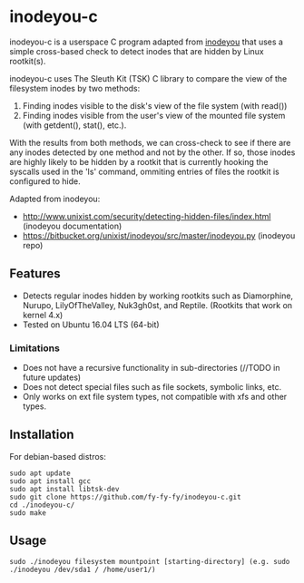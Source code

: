 # inodeyou-c
inodeyou-c is a userspace C program adapted from [inodeyou](https://bitbucket.org/unixist/inodeyou/src/master/inodeyou.py) that uses a simple cross-based check to detect inodes that are hidden by Linux rootkit(s). 

inodeyou-c uses The Sleuth Kit (TSK) C library to compare the view of the filesystem inodes by two methods:
1) Finding inodes visible to the disk's view of the file system (with read()) 
2) Finding inodes visible from the user's view of the mounted file system (with getdent(), stat(), etc.).

With the results from both methods, we can cross-check to see if there are any inodes detected by one method and not by the other. If so, those inodes are highly likely to be hidden by a rootkit that is currently hooking the syscalls used in the 'ls' command, ommiting entries of files the rootkit is configured to hide. 

Adapted from inodeyou:
- http://www.unixist.com/security/detecting-hidden-files/index.html (inodeyou documentation)
- https://bitbucket.org/unixist/inodeyou/src/master/inodeyou.py (inodeyou repo)

## Features
- Detects regular inodes hidden by working rootkits such as Diamorphine, Nurupo, LilyOfTheValley, Nuk3gh0st, and Reptile. (Rootkits that work on kernel 4.x)
- Tested on Ubuntu 16.04 LTS (64-bit)

### Limitations
- Does not have a recursive functionality in sub-directories (//TODO in future updates)
- Does not detect special files such as file sockets, symbolic links, etc. 
- Only works on ext file system types, not compatible with xfs and other types. 


## Installation
For debian-based distros: 
```
sudo apt update
sudo apt install gcc
sudo apt install libtsk-dev
sudo git clone https://github.com/fy-fy-fy/inodeyou-c.git
cd ./inodeyou-c/
sudo make
```

## Usage
```
sudo ./inodeyou filesystem mountpoint [starting-directory] (e.g. sudo ./inodeyou /dev/sda1 / /home/user1/)
```
